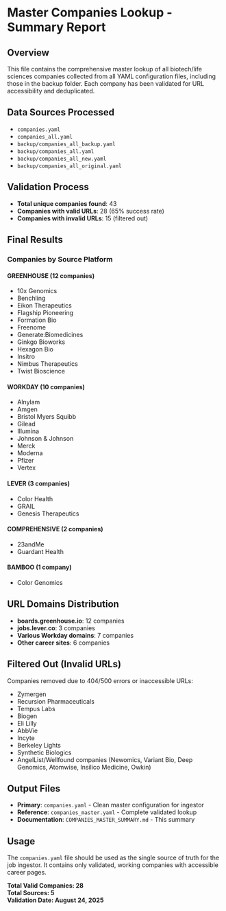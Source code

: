 # Master Companies Lookup - Summary Report

## Overview
This file contains the comprehensive master lookup of all biotech/life sciences companies collected from all YAML configuration files, including those in the backup folder. Each company has been validated for URL accessibility and deduplicated.

## Data Sources Processed
- `companies.yaml` 
- `companies_all.yaml`
- `backup/companies_all_backup.yaml`
- `backup/companies_all.yaml`
- `backup/companies_all_new.yaml`
- `backup/companies_all_original.yaml`

## Validation Process
- **Total unique companies found**: 43
- **Companies with valid URLs**: 28 (65% success rate)
- **Companies with invalid URLs**: 15 (filtered out)

## Final Results

### Companies by Source Platform

#### GREENHOUSE (12 companies)
- 10x Genomics
- Benchling  
- Eikon Therapeutics
- Flagship Pioneering
- Formation Bio
- Freenome
- Generate:Biomedicines
- Ginkgo Bioworks
- Hexagon Bio
- Insitro
- Nimbus Therapeutics
- Twist Bioscience

#### WORKDAY (10 companies)
- Alnylam
- Amgen
- Bristol Myers Squibb
- Gilead
- Illumina
- Johnson & Johnson
- Merck
- Moderna
- Pfizer
- Vertex

#### LEVER (3 companies)
- Color Health
- GRAIL
- Genesis Therapeutics

#### COMPREHENSIVE (2 companies)
- 23andMe
- Guardant Health

#### BAMBOO (1 company)
- Color Genomics

## URL Domains Distribution
- **boards.greenhouse.io**: 12 companies
- **jobs.lever.co**: 3 companies
- **Various Workday domains**: 7 companies
- **Other career sites**: 6 companies

## Filtered Out (Invalid URLs)
Companies removed due to 404/500 errors or inaccessible URLs:
- Zymergen
- Recursion Pharmaceuticals  
- Tempus Labs
- Biogen
- Eli Lilly
- AbbVie
- Incyte
- Berkeley Lights
- Synthetic Biologics
- AngelList/Wellfound companies (Newomics, Variant Bio, Deep Genomics, Atomwise, Insilico Medicine, Owkin)

## Output Files
- **Primary**: `companies.yaml` - Clean master configuration for ingestor
- **Reference**: `companies_master.yaml` - Complete validated lookup
- **Documentation**: `COMPANIES_MASTER_SUMMARY.md` - This summary

## Usage
The `companies.yaml` file should be used as the single source of truth for the job ingestor. It contains only validated, working companies with accessible career pages.

**Total Valid Companies: 28**  
**Total Sources: 5**  
**Validation Date: August 24, 2025**
